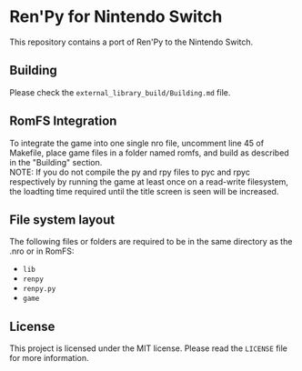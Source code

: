 # Ren'Py for Nintendo Switch
This repository contains a port of Ren'Py to the Nintendo Switch.

## Building
Please check the `external_library_build/Building.md` file.  

## RomFS Integration
To integrate the game into one single nro file, uncomment line 45 of Makefile, place game files in a folder named romfs, and build as described in the "Building" section.  
NOTE: If you do not compile the py and rpy files to pyc and rpyc respectively by running the game at least once on a read-write filesystem, the loadting time required until the title screen is seen will be increased.  

## File system layout
The following files or folders are required to be in the same directory as the .nro or in RomFS:  
* `lib`
* `renpy`
* `renpy.py`
* `game`

## License
This project is licensed under the MIT license. Please read the `LICENSE` file for more information.
